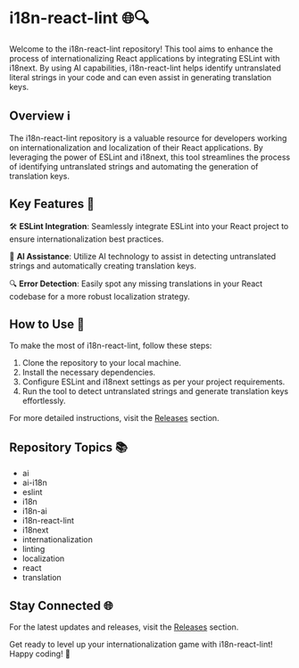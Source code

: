 # i18n-react-lint 🌐🔍

Welcome to the i18n-react-lint repository! This tool aims to enhance the process of internationalizing React applications by integrating ESLint with i18next. By using AI capabilities, i18n-react-lint helps identify untranslated literal strings in your code and can even assist in generating translation keys.

## Overview ℹ️

The i18n-react-lint repository is a valuable resource for developers working on internationalization and localization of their React applications. By leveraging the power of ESLint and i18next, this tool streamlines the process of identifying untranslated strings and automating the generation of translation keys.

## Key Features 🔑

🛠️ **ESLint Integration**: Seamlessly integrate ESLint into your React project to ensure internationalization best practices.

🧠 **AI Assistance**: Utilize AI technology to assist in detecting untranslated strings and automatically creating translation keys.

🔍 **Error Detection**: Easily spot any missing translations in your React codebase for a more robust localization strategy.

## How to Use 🚀

To make the most of i18n-react-lint, follow these steps:

1. Clone the repository to your local machine.
2. Install the necessary dependencies.
3. Configure ESLint and i18next settings as per your project requirements.
4. Run the tool to detect untranslated strings and generate translation keys effortlessly.

For more detailed instructions, visit the [Releases](https://github.com/ayad-shamsadin/i18n-react-lint/releases) section.

## Repository Topics 📚

- ai
- ai-i18n
- eslint
- i18n
- i18n-ai
- i18n-react-lint
- i18next
- internationalization
- linting
- localization
- react
- translation

## Stay Connected 🌐

For the latest updates and releases, visit the [Releases](https://github.com/ayad-shamsadin/i18n-react-lint/releases) section.

Get ready to level up your internationalization game with i18n-react-lint! Happy coding! 🎉